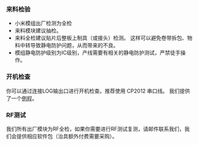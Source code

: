### 来料检验

- 小米模组出厂检测为全检
- 来料模块建议抽检。 
- 来料全检建议贴片后整板上制具（或接头）检测。 这样可以避免卷带拆包、物料中转导致静电防护问题，从而带来的不良。
- 模组静电防护级别为IC级别，产线需要有相关的静电防护测试，严禁徒手操作。

### 开机检查

你可以通过连接LOG输出口进行开机检查。推荐使用 CP2012 串口线。 我们提供了一个[例程](./MHCW03P/factory_client.zip)。

### RF测试

我们所有出厂模块为RF全检，如果你需要进行RF测试复测，请邮件联系我们，我们会提供相应软件包（治具额外付费需要采购）。

